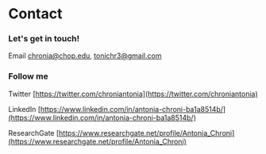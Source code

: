# Contact



### Let's get in touch!


Email [chronia@chop.edu](chronia@chop.edu), [tonichr3@gmail.com](tonichr3@gmail.com)




### Follow me
Twitter [https://twitter.com/chroniantonia](https://twitter.com/chroniantonia)



LinkedIn [https://www.linkedin.com/in/antonia-chroni-ba1a8514b/](https://www.linkedin.com/in/antonia-chroni-ba1a8514b/)



ResearchGate [https://www.researchgate.net/profile/Antonia_Chroni](https://www.researchgate.net/profile/Antonia_Chroni)
